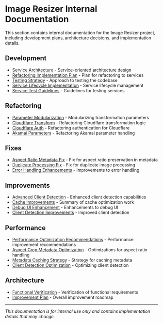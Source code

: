# Image Resizer Internal Documentation

This section contains internal documentation for the Image Resizer project, including development plans, architecture decisions, and implementation details.

## Development

- [Service Architecture](development/service-architecture.md) - Service-oriented architecture design
- [Refactoring Implementation Plan](development/refactoring-implementation-plan.md) - Plan for refactoring to services
- [Testing Strategy](development/testing-strategy.md) - Approach to testing the codebase
- [Service Lifecycle Implementation](development/service-lifecycle-implementation.md) - Service lifecycle management
- [Service Test Guidelines](development/service-test-guidelines.md) - Guidelines for testing services

## Refactoring

- [Parameter Modularization](refactoring/parameter-modularization.md) - Modularizing transformation parameters
- [Cloudflare Transform](refactoring/cloudflare-transform.md) - Refactoring Cloudflare transformation logic
- [Cloudflare Auth](refactoring/cloudflare-auth.md) - Refactoring authentication for Cloudflare
- [Akamai Parameters](refactoring/akamai-params.md) - Refactoring Akamai parameter handling

## Fixes

- [Aspect Ratio Metadata Fix](fixes/aspect-ratio-metadata-fix.md) - Fix for aspect ratio preservation in metadata
- [Duplicate Processing Fix](fixes/duplicate-processing-fix.md) - Fix for duplicate image processing
- [Error Handling Enhancements](fixes/error-handling-enhancements.md) - Improvements to error handling

## Improvements

- [Advanced Client Detection](improvements/advanced-client-detection.md) - Enhanced client detection capabilities
- [Cache Improvements](improvements/cache-improvements-summary.md) - Summary of cache optimization work
- [Debug UI Enhancement](improvements/debug-ui-enhancement.md) - Enhancements to debug UI
- [Client Detection Improvements](improvements/client-detection-improvements.md) - Improved client detection

## Performance

- [Performance Optimization Recommendations](performance/performance-optimization-recommendations.md) - Performance improvement recommendations
- [Aspect Crop Metadata Optimization](performance/aspect-crop-metadata-optimization.md) - Optimizations for aspect ratio handling
- [Metadata Caching Strategy](performance/metadata-caching-strategy.md) - Strategy for caching metadata
- [Client Detection Optimization](performance/client-detection-optimization.md) - Optimizing client detection

## Architecture

- [Functional Verification](architecture/functional-verification.md) - Verification of functional requirements
- [Improvement Plan](architecture/improvement-plan.md) - Overall improvement roadmap

---

*This documentation is for internal use only and contains implementation details that may change.*